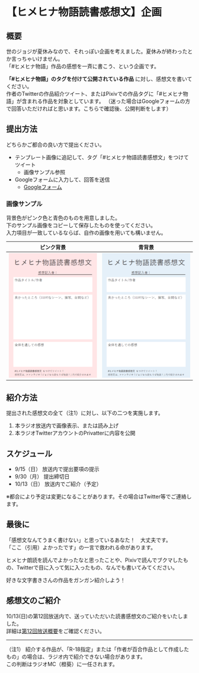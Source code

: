 # 【ヒメヒナ物語読書感想文】企画
## 概要
世のジョジが夏休みなので、それっぽい企画を考えました。夏休みが終わったとか言っちゃいけません。  
「#ヒメヒナ物語」作品の感想を一斉に書こう、という企画です。  

**「#ヒメヒナ物語」のタグを付けて公開されている作品** に対し、感想文を書いてください。  
作者のTwitterの作品紹介ツイート、またはPixivでの作品タグに「#ヒメヒナ物語」が含まれる作品を対象としています。
（迷った場合はGoogleフォームの方で回答いただければと思います。こちらで確認後、公開判断をします）

## 提出方法
どちらかご都合の良い方で提出ください。
- テンプレート画像に追記して、タグ「#ヒメヒナ物語読書感想文」をつけてツイート
  - 画像サンプル参照
- Googleフォームに入力して、回答を送信
  - [Googleフォーム](https://forms.gle/V92qsvgJjzakE8Cc9)

### 画像サンプル
背景色がピンク色と青色のものを用意しました。  
下のサンプル画像をコピーして保存したものを使ってください。  
入力項目が一致しているならば、自作の画像を用いても構いません。 

|ピンク背景|青背景|
|---|---|
|![感想シート_ピンク](/sheet/sheet_pink.png)|![感想シート_ブルー](/sheet/sheet_blue.png)|


## 紹介方法
提出された感想文の全て（注1）に対し、以下の二つを実施します。
1. 本ラジオ放送内で画像表示、または読み上げ
1. 本ラジオTwitterアカウントのPrivatterに内容を公開

## スケジュール
- 9/15（日） 放送内で提出要項の提示  
- 9/30（月） 提出締切日  
- 10/13（日） 放送内でご紹介（予定）  
 
※都合により予定は変更になることがあります。その場合はTwitter等でご連絡します。

## 最後に
「感想文なんてうまく書けない」と思っているあなた！　大丈夫です。  
「ここ（引用）よかったです」の一言で救われる命があります。

ヒメヒナ朗読を読んでよかったなと思ったことや、Pixivで読んでブクマしたもの、Twitterで目に入って気に入ったもの、なんでも書いてみてください。  

好きな文字書きさんの作品をガンガン紹介しよう！  

## 感想文のご紹介
10/13(日)の第12回放送内で、送っていただいた読書感想文のご紹介をいたしました。  
詳細は[第12回放送概要](/castlog/castlog11.md)をご確認ください。  

---
（注1）
紹介する作品が、「R-18指定」または「作者が百合作品として作成したもの」の場合は、ラジオ内で紹介できない場合があります。  
この判断はラジオMC（橙葵）に一任されます。
